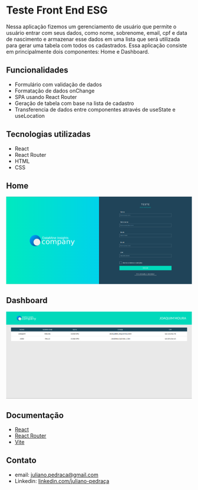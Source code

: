 # Teste Front End ESG

Nessa aplicação fizemos um gerenciamento de usuário que permite o usuário entrar com seus dados, como
nome, sobrenome, email, cpf e data de nascimento e armazenar esse dados em uma lista que será utilizada para gerar uma tabela com todos os cadastrados.
Essa aplicação consiste em principalmente dois componentes: Home e Dashboard.

## Funcionalidades

- Formulário com validação de dados
- Formatação de dados onChange
- SPA usando React Router
- Geração de tabela com base na lista de cadastro
- Transferencia de dados entre componentes através de useState e useLocation

## Tecnologias utilizadas

- React
- React Router
- HTML
- CSS

## Home

![Alt text](./public/home-component.png?raw=true "home-component")


## Dashboard

![Alt text](./public/dashboard-component.png?raw=true "home-component")

## Documentação

- [React](https://reactjs.org/)
- [React Router](https://reactrouter.com/)
- [Vite](https://vitejs.dev/guide/)

## Contato

- email: [juliano.pedraca@gmail.com](mailto:juliano.pedraca@gmail.com)
- Linkedin: [linkedin.com/juliano-pedraça](https://www.linkedin.com/in/juliano-pedra%C3%A7a-9b3387144/)
